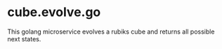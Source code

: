 # cube.evolve.go
This golang microservice evolves a rubiks cube and returns all possible next states.
